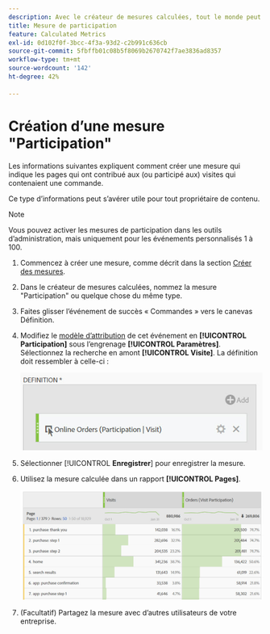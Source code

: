 ```yaml
---
description: Avec le créateur de mesures calculées, tout le monde peut créer une mesure de participation.
title: Mesure de participation
feature: Calculated Metrics
exl-id: 0d102f0f-3bcc-4f3a-93d2-c2b991c636cb
source-git-commit: 5fbffb01c08b5f8069b2670742f7ae3836ad8357
workflow-type: tm+mt
source-wordcount: '142'
ht-degree: 42%

---
```


# Création d’une mesure &quot;Participation&quot;

Les informations suivantes expliquent comment créer une mesure qui indique les pages qui ont contribué aux (ou participé aux) visites qui contenaient une commande.

Ce type d’informations peut s’avérer utile pour tout propriétaire de contenu.

>[!NOTE]
>
>Vous pouvez activer les mesures de participation dans les outils d’administration, mais uniquement pour les événements personnalisés 1 à 100.

1. Commencez à créer une mesure, comme décrit dans la section [Créer des mesures](/help/components/calc-metrics/cm-workflow/cm-build-metrics.md).
1. Dans le créateur de mesures calculées, nommez la mesure &quot;Participation&quot; ou quelque chose du même type.
1. Faites glisser l’événement de succès « Commandes » vers le canevas Définition.
1. Modifiez le [modèle d’attribution](/help/components/calc-metrics/cm-workflow/m-metric-type-alloc.md) de cet événement en **[!UICONTROL Participation]** sous l’engrenage **[!UICONTROL Paramètres]**. Sélectionnez la recherche en amont **[!UICONTROL Visite]**. La définition doit ressembler à celle-ci :

   ![](assets/participation.png)

1. Sélectionner [!UICONTROL **Enregistrer**] pour enregistrer la mesure.
1. Utilisez la mesure calculée dans un rapport **[!UICONTROL Pages]**.

   ![](assets/participation-pages.png)

1. (Facultatif) Partagez la mesure avec d’autres utilisateurs de votre entreprise.
